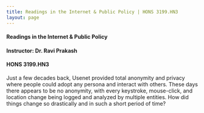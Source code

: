 ```yaml
---
title: Readings in the Internet & Public Policy | HONS 3199.HN3
layout: page
---
```


#### Readings in the Internet & Public Policy

#### Instructor: Dr. Ravi Prakash

#### HONS 3199.HN3

Just a few decades back, Usenet provided total anonymity and privacy where people could adopt any persona and interact with others. These days there appears to be no anonymity, with every keystroke, mouse-click, and location change being logged and analyzed by multiple entities. How did things change so drastically and in such a short period of time?
